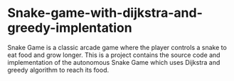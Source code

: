 # Snake-game-with-dijkstra-and-greedy-implentation
Snake Game is a classic arcade game where the player controls a snake to eat food and grow longer. This is a project contains the source code and implementation of the autonomous Snake Game which uses Dijkstra and greedy algorithm to reach its food.
